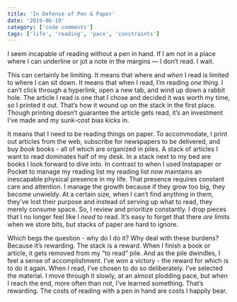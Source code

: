 ```yaml
---
title: 'In Defense of Pen & Paper'
date: '2019-06-19'
category: ['code comments']
tags: ['life', 'reading', 'pace', 'constraints']
---
```


I seem incapable of reading without a pen in hand. If I am not in a place where I can underline or jot a note in the margins — I don’t read. I wait.

This can certainly be limiting. It means that where and _when_ I read is limited to where I can sit down. It means that when I read, I’m reading _one_ thing. I can’t click through a hyperlink, open a new tab, and wind up down a rabbit hole. The article I read is one that I chose and decided it was worth my time, so I printed it out. That’s how it wound up on the stack in the first place. Though printing doesn’t guarantee the article gets read, it’s an investment I’ve made and my sunk-cost bias kicks in.

It means that I need to be reading things on paper. To accommodate, I print out articles from the web, subscribe for newspapers to be delivered, and buy _book_ books - all of which are organized in piles. A stack of articles I want to read dominates half of my desk. In a stack next to my bed are books I look forward to dive into. In contrast to when I used Instapaper or Pocket to manage my reading list my reading list now maintains an inescapable physical presence in my life. That presence requires constant care and attention. I manage the growth because if they grow too big, they become unwieldy. At a certain size, when I can’t find anything in them, they’ve lost their purpose and instead of serving up what to read, they merely consume space. So, I review and prioritize constantly. I drop pieces that I no longer feel like I _need_ to read. It’s easy to forget that there _are_ limits when we store bits, but stacks of paper are hard to ignore.

Which begs the question - why do I do it? Why deal with these burdens? Because it’s rewarding. The stack is a reward. When I finish a book or article, it gets removed from my “to read” pile. And as the pile dwindles, I feel a sense of accomplishment. I’ve won a victory - the reward for which is to do it again. When I read, I’ve chosen to do so deliberately. I’ve selected the material. I move through it slowly, at an almost plodding pace, but when I reach the end, more often than not, I’ve learned something. That’s rewarding. The costs of reading with a pen in hand are costs I happily bear.
